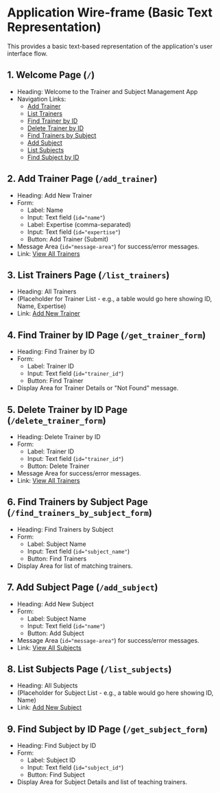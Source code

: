 # Application Wire-frame (Basic Text Representation)

This provides a basic text-based representation of the application's user interface flow.

## 1. Welcome Page (`/`)

* Heading: Welcome to the Trainer and Subject Management App
* Navigation Links:
    * [Add Trainer](/add_trainer)
    * [List Trainers](/list_trainers)
    * [Find Trainer by ID](/get_trainer_form)
    * [Delete Trainer by ID](/delete_trainer_form)
    * [Find Trainers by Subject](/find_trainers_by_subject_form)
    * [Add Subject](/add_subject)
    * [List Subjects](/list_subjects)
    * [Find Subject by ID](/get_subject_form)

## 2. Add Trainer Page (`/add_trainer`)

* Heading: Add New Trainer
* Form:
    * Label: Name
    * Input: Text field (`id="name"`)
    * Label: Expertise (comma-separated)
    * Input: Text field (`id="expertise"`)
    * Button: Add Trainer (Submit)
* Message Area (`id="message-area"`) for success/error messages.
* Link: [View All Trainers](/list_trainers)

## 3. List Trainers Page (`/list_trainers`)

* Heading: All Trainers
* (Placeholder for Trainer List - e.g., a table would go here showing ID, Name, Expertise)
* Link: [Add New Trainer](/add_trainer)

## 4. Find Trainer by ID Page (`/get_trainer_form`)

* Heading: Find Trainer by ID
* Form:
    * Label: Trainer ID
    * Input: Text field (`id="trainer_id"`)
    * Button: Find Trainer
* Display Area for Trainer Details or "Not Found" message.

## 5. Delete Trainer by ID Page (`/delete_trainer_form`)

* Heading: Delete Trainer by ID
* Form:
    * Label: Trainer ID
    * Input: Text field (`id="trainer_id"`)
    * Button: Delete Trainer
* Message Area for success/error messages.
* Link: [View All Trainers](/list_trainers)

## 6. Find Trainers by Subject Page (`/find_trainers_by_subject_form`)

* Heading: Find Trainers by Subject
* Form:
    * Label: Subject Name
    * Input: Text field (`id="subject_name"`)
    * Button: Find Trainers
* Display Area for list of matching trainers.

## 7. Add Subject Page (`/add_subject`)

* Heading: Add New Subject
* Form:
    * Label: Subject Name
    * Input: Text field (`id="name"`)
    * Button: Add Subject
* Message Area (`id="message-area"`) for success/error messages.
* Link: [View All Subjects](/list_subjects)

## 8. List Subjects Page (`/list_subjects`)

* Heading: All Subjects
* (Placeholder for Subject List - e.g., a table would go here showing ID, Name)
* Link: [Add New Subject](/add_subject)

## 9. Find Subject by ID Page (`/get_subject_form`)

* Heading: Find Subject by ID
* Form:
    * Label: Subject ID
    * Input: Text field (`id="subject_id"`)
    * Button: Find Subject
* Display Area for Subject Details and list of teaching trainers.